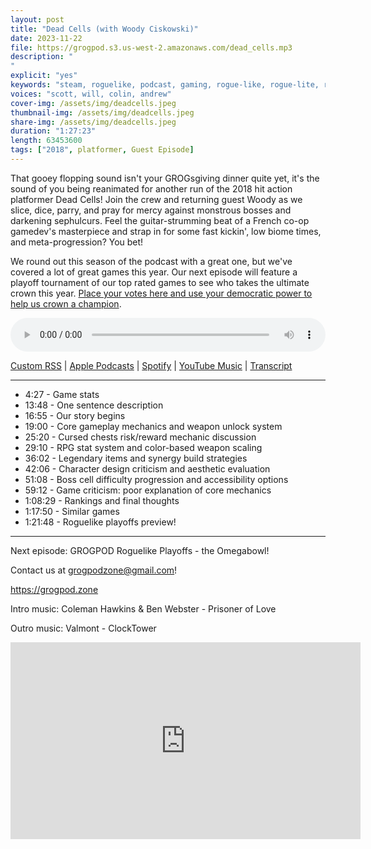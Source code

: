 ```yaml
---
layout: post
title: "Dead Cells (with Woody Ciskowski)"
date: 2023-11-22
file: https://grogpod.s3.us-west-2.amazonaws.com/dead_cells.mp3
description: "
"
explicit: "yes" 
keywords: "steam, roguelike, podcast, gaming, rogue-like, rogue-lite, roguelite"
voices: "scott, will, colin, andrew"
cover-img: /assets/img/deadcells.jpeg
thumbnail-img: /assets/img/deadcells.jpeg
share-img: /assets/img/deadcells.jpeg
duration: "1:27:23"
length: 63453600  
tags: ["2018", platformer, Guest Episode]
---
```


That gooey flopping sound isn't your GROGsgiving dinner quite yet, it's the sound of you being reanimated for another run of the 2018 hit action platformer Dead Cells! Join the crew and returning guest Woody as we slice, dice, parry, and pray for mercy against monstrous bosses and darkening sephulcurs. Feel the guitar-strumming beat of a French co-op gamedev's masterpiece and strap in for some fast kickin', low biome times, and meta-progression? You bet!

We round out this season of the podcast with a great one, but we've covered a lot of great games this year. Our next episode will feature a playoff tournament of our top rated games to see who takes the ultimate crown this year. [Place your votes here and use your democratic power to help us crown a champion](https://forms.gle/2L8b5ofM9odFf9b17). 


<div class="container">
  <audio controls style="width: 100%;">
    <source src="https://grogpod.s3.us-west-2.amazonaws.com/dead_cells.mp3" type="audio/mpeg">
  </audio>
</div>

[Custom RSS](https://grogpod.zone/feed.xml) | [Apple Podcasts](https://podcasts.apple.com/us/podcast/dead-cells-with-woody-ciskowski/id1650474911?i=1000635646980) | [Spotify](https://open.spotify.com/episode/2gEgl2Fd9zPND9rtWxLOMi?si=aB4yoSm-QhibBW59E9Lb9g) | [YouTube Music](https://www.youtube.com/playlist?list=PL-ShOmyMvd4jYFChE6tgj0JYG8RKK4xe0) | [Transcript](https://github.com/ScottBurger/going_rogue_podcast/blob/master/docs/transcripts/dead_cells.txt)

---

* 4:27 - Game stats
* 13:48 - One sentence description
* 16:55 - Our story begins
* 19:00 - Core gameplay mechanics and weapon unlock system
* 25:20 - Cursed chests risk/reward mechanic discussion
* 29:10 - RPG stat system and color-based weapon scaling
* 36:02 - Legendary items and synergy build strategies
* 42:06 - Character design criticism and aesthetic evaluation
* 51:08 - Boss cell difficulty progression and accessibility options
* 59:12 - Game criticism: poor explanation of core mechanics
* 1:08:29 - Rankings and final thoughts
* 1:17:50 - Similar games
* 1:21:48 - Roguelike playoffs preview!

---


Next episode: GROGPOD Roguelike Playoffs - the Omegabowl!


Contact us at grogpodzone@gmail.com!

https://grogpod.zone

Intro music: Coleman Hawkins & Ben Webster - Prisoner of Love

Outro music: Valmont - ClockTower

<div class="embed-responsive embed-responsive-16by9">
<iframe width="560" height="315" src="https://www.youtube.com/embed/X9lEwd4fEZ8" title="YouTube video player" frameborder="0" allow="accelerometer; autoplay; clipboard-write; encrypted-media; gyroscope; picture-in-picture; web-share" allowfullscreen></iframe>
</div>




